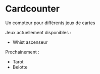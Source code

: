 # Cardcounter
Un compteur pour différents jeux de cartes

Jeux actuellement disponibles : 
- Whist ascenseur

Prochainement : 
- Tarot
- Belotte
